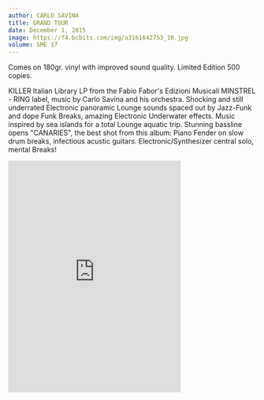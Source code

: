 ```yaml
---
author: CARLO SAVINA
title: GRAND TOUR
date: December 1, 2015
image: https://f4.bcbits.com/img/a3161642753_10.jpg
volume: SME 17
---
```


Comes on 180gr. vinyl with improved sound quality. Limited Edition 500 copies.

KILLER Italian Library LP from the Fabio Fabor's Edizioni Musicali MINSTREL - RING label, music by Carlo Savina and his orchestra. Shocking and still underrated Electronic panoramic Lounge sounds spaced out by Jazz-Funk and dope Funk Breaks, amazing Electronic Underwater effects. Music inspired by sea islands for a total Lounge aquatic trip. Stunning bassline opens "CANARIES", the best shot from this album: Piano Fender on slow drum breaks, infectious acustic guitars. Electronic/Synthesizer central solo, mental Breaks!

<iframe style="border: 0; width: 350px; height: 470px;" src="https://bandcamp.com/EmbeddedPlayer/album=2062305006/size=large/bgcol=ffffff/linkcol=0687f5/tracklist=false/transparent=true/" seamless><a href="http://sonormusiceditions.bandcamp.com/album/grand-tour">GRAND TOUR by Carlo Savina</a></iframe>